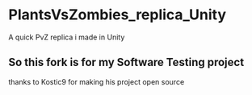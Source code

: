 # PlantsVsZombies_replica_Unity
A quick PvZ replica i made in Unity

## So this fork is for my Software Testing project
thanks to Kostic9 for making his project open source
